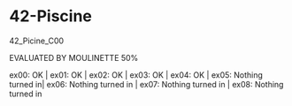 # 42-Piscine
42_Picine_C00


EVALUATED BY MOULINETTE 50%

ex00: OK | ex01: OK | ex02: OK | ex03: OK | ex04: OK | ex05: Nothing turned in| ex06: Nothing turned in | ex07: Nothing turned in | ex08: Nothing turned in
